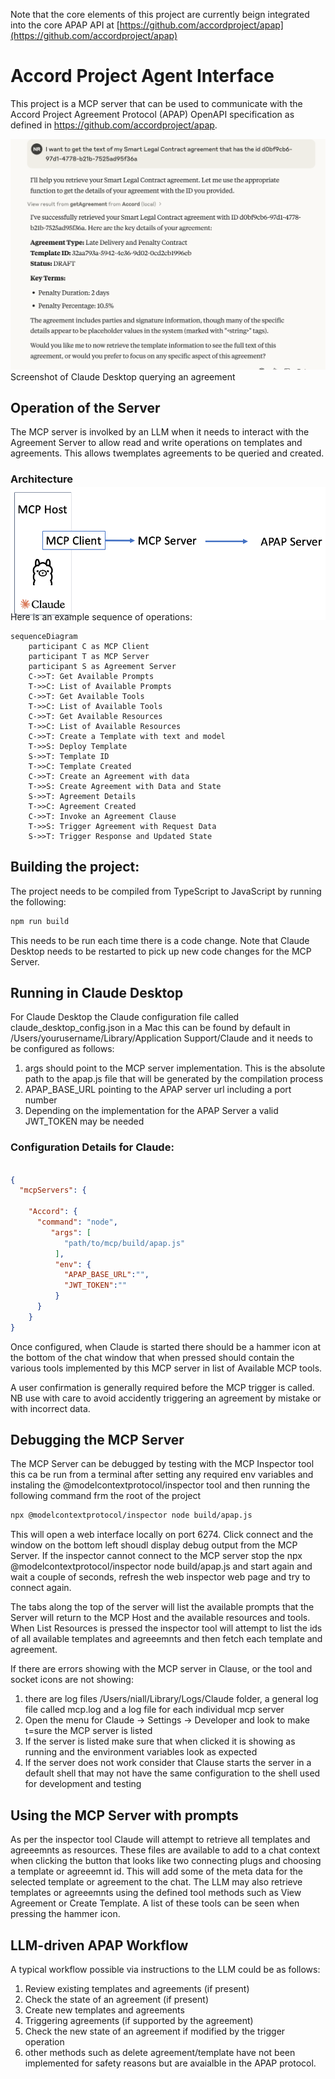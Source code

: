 Note that the core elements of this project are currently beign integrated into the core APAP API at [https://github.com/accordproject/apap](https://github.com/accordproject/apap)

# Accord Project Agent Interface
This project is a MCP server that can be used to communicate with the Accord Project Agreement Protocol (APAP) OpenAPI specification as defined in https://github.com/accordproject/apap.

![Claude Desktop MCP Server](claude_screenshot.png)
Screenshot of Claude Desktop querying an agreement


## Operation of the Server
The MCP server is involked by an LLM when it needs to interact with the Agreement Server to allow read and write operations on templates and agreements. This allows twemplates agreements to be queried and created.

### Architecture
<img src="arch.png" alt="Architecture of the MCP Server" style="margin: -1em 0; padding: 0; display: block;">
Here is an example sequence of operations:

```mermaid
sequenceDiagram
    participant C as MCP Client
    participant T as MCP Server
    participant S as Agreement Server
    C->>T: Get Available Prompts
    T->>C: List of Available Prompts
    C->>T: Get Available Tools
    T->>C: List of Available Tools
    C->>T: Get Available Resources
    T->>C: List of Available Resources
    C->>T: Create a Template with text and model
    T->>S: Deploy Template
    S->>T: Template ID
    T->>C: Template Created
    C->>T: Create an Agreement with data
    T->>S: Create Agreement with Data and State
    S->>T: Agreement Details
    T->>C: Agreement Created
    C->>T: Invoke an Agreement Clause
    T->>S: Trigger Agreement with Request Data
    S->>T: Trigger Response and Updated State
```


## Building the project:
The project needs to be compiled from TypeScript to JavaScript by running the following:
```bash
npm run build
```

This needs to be run each time there is a code change.
Note that Claude Desktop needs to be restarted to pick up new code changes for the MCP Server.

## Running in Claude Desktop
For Claude Desktop the Claude configuration file called claude_desktop_config.json in a Mac this can be found by default in /Users/yourusername/Library/Application Support/Claude and it needs to be configured as follows:

1. args should point to the MCP server implementation. This is the absolute path to the apap.js file that will be generated by the compilation process
2. APAP_BASE_URL pointing to the APAP server url including a port number
3. Depending on the implementation for the APAP Server a valid JWT_TOKEN may be needed

### Configuration Details for Claude:
```json

{
  "mcpServers": {

    "Accord": {
      "command": "node",
         "args": [
            "path/to/mcp/build/apap.js"
          ],
          "env": {
            "APAP_BASE_URL":"",
            "JWT_TOKEN":""
          }
      }
    }
}
```

Once configured, when Claude is started there should be a hammer icon at the bottom of the chat window that when pressed should contain the various tools implemented by this MCP server in list of Available MCP tools.

A user confirmation is generally required before the MCP trigger is called. 
NB use with care to avoid accidently triggering an agreement by mistake or with incorrect data.

## Debugging the MCP Server
The MCP Server can be debugged by testing with the MCP Inspector tool
this ca be run from a terminal after setting any required env variables and instaling the 
@modelcontextprotocol/inspector tool and then running the following command frm the root of the project

```bash
npx @modelcontextprotocol/inspector node build/apap.js
```

This will open a web interface locally on port 6274. Click connect and the window on the bottom left shoudl display debug output from the MCP Server. If the inspector cannot connect to the MCP server stop the npx @modelcontextprotocol/inspector node build/apap.js and start again and wait a couple of seconds, refresh the web inspector web page and try to connect again.

The tabs along the top of the server will list the available prompts that the Server will return to the MCP Host and the available resources and tools. When List Resources is pressed the inspector tool will attempt to list the ids of all available templates and agreeemnts and then fetch each template and agreement.

If there are errors showing with the MCP server in Clause, or the tool and socket icons are not showing:
1. there are log files /Users/niall/Library/Logs/Claude folder, a general log file called mcp.log and a log file for each individual mcp server
2. Open the menu for Claude -> Settings -> Developer and look to make t=sure the MCP server is listed
3. If the server is listed make sure that when clicked it is showing as running and the environment variables look as expected
4. If the server does not work consider that Clause starts the server in a default shell that may not have the same configuration to the shell used for development and testing

## Using the MCP Server with prompts
As per the inspector tool Claude will attempt to retrieve all templates and agreeemnts as resources. These files are available to add to a chat context when clicking the button that looks like two connecting plugs and choosing a template or agreeemnt id. This will add some of the meta data for the selected template or agreement to the chat. The LLM may also retrieve templates or agreeemnts using the defined tool methods such as View Agreement or Create Template. A list of these tools can be seen when pressing the hammer icon.

## LLM-driven APAP Workflow
A typical workflow possible via instructions to the LLM could be as follows:
1. Review existing templates and agreements (if present)
2. Check the state of an agreement (if present)
3. Create new templates and agreements
4. Triggering agreements (if supported by the agreement)
5. Check the new state of an agreement if modified by the trigger operation
6. other methods such as delete agreement/template have not been implemented for safety reasons but are avaialble in the APAP protocol.
